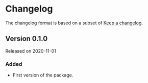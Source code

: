 # Changelog

The changelog format is based on a subset of [Keep a changelog](https://keepachangelog.com/en/1.0.0/).

## Version 0.1.0

Released on 2020-11-01

### Added

- First version of the package.